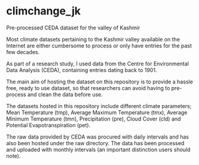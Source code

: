 # climchange_jk
Pre-processed CEDA dataset for the valley of Kashmir

Most climate datasets pertaining to the Kashmir valley available on the Internet are either cumbersome to process or only have entries for the past few decades.

As part of a research study, I used data from the Centre for Environmental Data Analysis (CEDA), containing entries dating back to 1901.

The main aim of hosting the dataset on this repository is to provide a hassle free, ready to use dataset, so that researchers can avoid having to pre-process and clean the data before use.

The datasets hosted in this repository include different climate parameters; Mean Temperature (tmp), Average Maximum Temperature (tmx), Average Minimum Temperature (tmn), Precipitation (pre), Cloud Cover (cld) and Potential Evapotranspiration (pet).

The raw data provided by CEDA was procured with daily intervals and has also been hosted under the raw directory. The data has been processed and uploaded with monthly intervals (an important distinction users should note).
